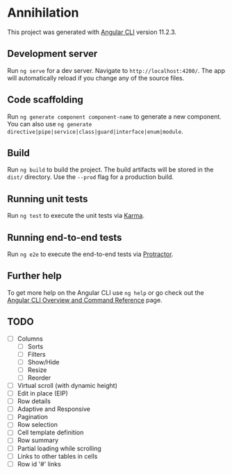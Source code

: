 # Annihilation

This project was generated with [Angular CLI](https://github.com/angular/angular-cli) version 11.2.3.

## Development server

Run `ng serve` for a dev server. Navigate to `http://localhost:4200/`. The app will automatically reload if you change any of the source files.

## Code scaffolding

Run `ng generate component component-name` to generate a new component. You can also use `ng generate directive|pipe|service|class|guard|interface|enum|module`.

## Build

Run `ng build` to build the project. The build artifacts will be stored in the `dist/` directory. Use the `--prod` flag for a production build.

## Running unit tests

Run `ng test` to execute the unit tests via [Karma](https://karma-runner.github.io).

## Running end-to-end tests

Run `ng e2e` to execute the end-to-end tests via [Protractor](http://www.protractortest.org/).

## Further help

To get more help on the Angular CLI use `ng help` or go check out the [Angular CLI Overview and Command Reference](https://angular.io/cli) page.

## TODO

- [ ] Columns
  - [ ] Sorts
  - [ ] Filters
  - [ ] Show/Hide
  - [ ] Resize
  - [ ] Reorder
- [ ] Virtual scroll (with dynamic height)
- [ ] Edit in place (EIP)
- [ ] Row details
- [ ] Adaptive and Responsive
- [ ] Pagination
- [ ] Row selection
- [ ] Cell template definition
- [ ] Row summary
- [ ] Partial loading while scrolling
- [ ] Links to other tables in cells
- [ ] Row id '#' links
